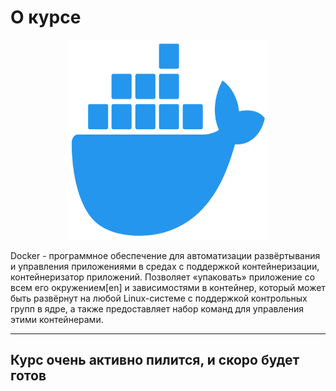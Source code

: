 # О курсе



<p align="center">
  <img width="320px" height="320px" src="docker.png" alt="logo"/>
</p>



Docker - программное обеспечение для автоматизации развёртывания и управления приложениями в средах с поддержкой контейнеризации, контейнеризатор приложений. Позволяет «упаковать» приложение со всем его окружением[en] и зависимостями в контейнер, который может быть развёрнут на любой Linux-системе с поддержкой контрольных групп в ядре, а также предоставляет набор команд для управления этими контейнерами.

---

## Курс очень активно пилится, и скоро будет готов